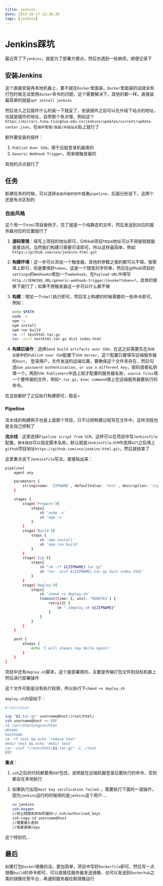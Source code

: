 ```yaml
---
title: jenkins
date: 2019-10-17 22:38:38
tags: [jenkins]
---
```

# Jenkins踩坑

最近弄了下`jenkins`，就是为了部署方便点，然后也遇到一些麻烦，顺便记录下

## 安装Jenkins
这个直接安装再本地机器上，要不就在`Docker`里面装，`Docker`里面装的话就会有打包时候无法使用`docker`命令的问题，这个需要解决下，其他的都一样。直接装最简单的就是`apt install jenkins`

然后进入之后插件什么的装一下就妥了，安装插件之前可以先升级下站点的地址，也就是插件的地址，自带那个有点慢，例如这个`https://mirrors.tuna.tsinghua.edu.cn/jenkins/updates/current/update-center.json`，在`插件管理/高级/升级站点`贴上就行了

额外要安装的插件：

1. `Publish Over SSH`，用于远程登录机器用的
2. `Generic Webhook Trigger`，用来做触发器的

其他的点点就行了

## 任务

新建任务的时候，可以选择`自由风格的软件`或者`pipeline`，后面分别说下，这两个还是有点区别的

### 自由风格
这个用一个`html`项目做例子，完了就是一个纯静态的文件，然后发送到对应的服务器对应的位置就行了

1. **源码管理**：填写上项目的地址即可，GitHub项目https地址可以不用秘钥就能直接访问，当然我们构建只需要可读即可，所以这样最简单，例如`https://github.com/xxx/jenkins-html.git`

2. **构建环境**：这一步可以添加一个触发器，其他的参数之类的都可以不填，按需填上即可，但是要填好`token`，这是一个随意的字符串，然后在github项目的`settings`的`Webhooks`增加一个`webohook`，在`Payload URL`中填写`http://JENKINS_URL/generic-webhook-trigger/invoke?token=?`，具体的替换下就行了；如果不用触发器这一步可以什么都不做
3. **构建**：增加一个`shell`执行即可，然后写上构建的时候需要的一些命令即可，例如：

	```sh
	echo $PATH
	node -v
	npm -v
	npm install
	npm run build
	rm -rf testhtml.tar.gz
	tar -zcvf testhtml.tar.gz dist index.html
	```
4. **构建后操作**：选择`Send build artifacts over SSH`，在这之前需要先在`系统设置`中的`Publish over SSH`配置下`SSH Server`，这个配置只要填写远端服务器的`host`， 登录用户，文件发送的远端位置，要确保这个文件夹存在，然后勾选`Use password authentication, or use a different key`，密码或者私钥填一个。再到`SSH Publishers`中选上刚才配置的服务器名称，`source files`填一个要传输的文件，例如`*.tar.gz`，`Exec command`填上在远端服务器要执行的命令。

在这些都好了之后执行构建即可，稳妥~

### Pipeline
流水线的构建例子也是上面那个项目，只不过把构建过程写在文件中，这样流程也是全自己控制了

**流水线**：这里选择`Pipeline script from SCM`，这样可以在项目中写`Jenkinsfile`配置，`脚本路径`可以指定脚本名称，默认就是`Jenkinsfile`.`SCM`中选择`GIT`之后填上`github`项目地址`https://github.com/xxx/jenkins-html.git`，然后就结束了

这里重点说下`Jenkinsfile`写法，直接贴出来：

```sh
pipeline{
	agent any

	parameters {
		string(name: 'ZIPNAME', defaultValue: 'test', description: 'zip package name')
	}

	stages {
		stage('Prepare'){
			steps{
				sh 'node -v'
				sh 'npm -v'
			}
		}
		stage('Build'){
			steps {
				sh 'npm install'
				sh 'npm run build'
			}
		}
		stage('Zip'){
			steps{
				sh "rm -rf ${ZIPNAME}.tar.gz"
				sh 'tar -zcvf ${ZIPNAME}.tar.gz dist index.html'
			}
		}
		stage('Deploy'){
			steps{
				sh 'chmod +x deploy.sh'
				timeout(time: 3, unit: 'MINUTES') {
					retry(3) {
						sh "./deploy.sh ${ZIPNAME}"
					}
				}
			}
		}
	}

	post {
		always {
			echo 'I will always say Hello again!'
		}
	}
}
```
	
项目中还有`deploy.sh`脚本，这个是部署用的，主要是传输打包文件到目标机器上然后进行部署操作

这个文件可能是没有执行权限，所以执行下`chmod +x deploy.sh`

`deploy.sh`内容如下：

```sh
#!/bin/bash

scp "$1.tar.gz" username@host:/root/html/
ssh username@host << EOF
cd /usr/share/nginx/html 
whoami
hostname
rm -rf test && echo 'remove test'
mkdir test && echo 'mkdir test'
tar -zxvf "/root/html/$1.tar.gz" -C ./test
EOF
```

**重点**：

1. `ssh`之后的代码都要用`EOF`包住，说明是在远端机器登录后要执行的命令，否则都会在本地执行

2. 如果执行出现`Host key verification failed.`，需要执行下面的一波操作，因为`jenkins`运行的时候用的是`jenkins`这个用户....

	```sh
	su jenkins
	ssh-keygen
	//将公钥放到目标机器的~/.ssh/authorized_keys
	ssh-copy-id username@host
	//需要输入密码
	//或者直接copy
	```
这个特别坑...

## 最后

如果打包`Docker`镜像的话，更加简单，项目中写好`Dockerfile`即可，然后写一点镜像`build`的命令即可，可以直接往服务器发送镜像，也可以发送到`Dockerhub`之类的镜像托管平台，再通知服务器拉取镜像运行